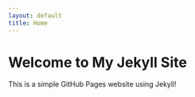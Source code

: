 ```yaml
---
layout: default
title: Home
---
```


# Welcome to My Jekyll Site

This is a simple GitHub Pages website using Jekyll!
